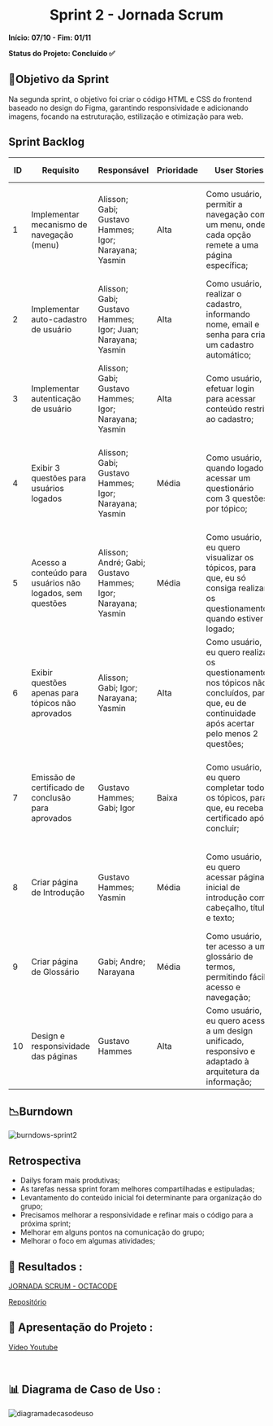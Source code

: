 <h1 align="center"> Sprint 2 - Jornada Scrum </h1>

**Início: 07/10 - Fim: 01/11**

**Status do Projeto: Concluído ✅**

<span id="objetivo">
  
## 📌Objetivo da Sprint
Na segunda sprint, o objetivo foi criar o código HTML e CSS do frontend baseado no design do Figma, garantindo responsividade e adicionando imagens, focando na estruturação, estilização e otimização para web.
<br>

## Sprint Backlog

| ID | Requisito          | Responsável | Prioridade | User Stories                                                 | Pontuação | Definition of Done                                           |
|----|--------------------|-------------|------------|-------------------------------------------------------------|-----------|-------------------------------------------------------------|
| 1  | Implementar mecanismo de navegação (menu)    | Alisson; Gabi; Gustavo Hammes; Igor; Narayana; Yasmin      | Alta       | Como usuário, permitir a navegação com um menu, onde cada opção remete a uma página específica; | 2 | Criar barra lateral de navegação e adicionar hiperlinks para páginas de conteúdo, questionário, etc. |
| 2  | Implementar auto-cadastro de usuário    | Alisson; Gabi; Gustavo Hammes; Igor; Juan; Narayana; Yasmin       | Alta       | Como usuário, realizar o cadastro, informando nome, email e senha para criar um cadastro automático; | 5 | Criar página de cadastro com cabeçalho, campos input, botão de envio e link para login. |
| 3  | Implementar autenticação de usuário    | Alisson; Gabi; Gustavo Hammes; Igor; Narayana; Yasmin        | Alta       | Como usuário, efetuar login para acessar conteúdo restrito ao cadastro; | 2 | Criar página de login com cabeçalho, campos input, botão de envio e link para cadastro. |
| 4  | Exibir 3 questões para usuários logados    | Alisson; Gabi; Gustavo Hammes; Igor; Narayana; Yasmin        | Média       | Como usuário, quando logado acessar um questionário com 3 questões por tópico; | 5 | Criar página de questionário com navegação lateral, título, texto, opções de resposta e botão enviar. |
| 5  | Acesso a conteúdo para usuários não logados, sem questões    | Alisson; André; Gabi; Gustavo Hammes; Igor; Narayana; Yasmin        | Média       | Como usuário, eu quero visualizar os tópicos, para que, eu só consiga realizar os questionamentos quando estiver logado; | 5 | Criar página de conteúdo com cabeçalho, barra de navegação, título, texto, imagem e link para questões.|
| 6  | Exibir questões apenas para tópicos não aprovados    | Alisson; Gabi; Igor; Narayana; Yasmin        | Alta       | Como usuário, eu quero realizar os questionamentos nos tópicos não concluídos, para que, eu de continuidade após acertar pelo menos 2 questões; | 5 | Configurar lógica para exibir questões de tópicos incompletos; ajustar para acesso após 2 acertos.|
| 7  | Emissão de certificado de conclusão para aprovados    | Gustavo Hammes; Gabi; Igor        | Baixa       | Como usuário, eu quero completar todos os tópicos, para que, eu receba o certificado após concluir; | 5 | Criar página de certificado com cabeçalho, imagem, botão para imprimir, e link para perfil do usuário. |
| 8  | Criar página de Introdução | Gustavo Hammes; Yasmin        | Média       | Como usuário, eu quero acessar página inicial de introdução com cabeçalho, título e texto; | 2 | Desenvolver layout de introdução com cabeçalho, título e parágrafo explicativo. |
| 9  | Criar página de Glossário | Gabi; Andre; Narayana        | Média       | Como usuário, ter acesso a um glossário de termos, permitindo fácil acesso e navegação; | 2 | Estruturar página de glossário com navegação lateral, título e termos com definições. |
| 10  | Design e responsividade das páginas | Gustavo Hammes | Alta       | Como usuário, eu quero acesso a um design unificado, responsivo e adaptado à arquitetura da informação; | 13 | Criar estilos CSS para cada página, com foco em responsividade e alinhamento à arquitetura de informação. |




## 📉Burndown

![burndows-sprint2](https://github.com/user-attachments/assets/908bb953-f523-4a57-936d-059a63d0ee6f)


## Retrospectiva

* Dailys foram mais produtivas;
* As tarefas nessa sprint foram melhores compartilhadas e estipuladas;
* Levantamento do conteúdo inicial foi determinante para organização do grupo;
* Precisamos melhorar a responsividade e refinar mais o código para a próxima sprint;
* Melhorar em alguns pontos na comunicação do grupo;
* Melhorar o foco em algumas atividades;
  

## 🔗 Resultados :

[JORNADA SCRUM - OCTACODE](https://gustavohammes.github.io/ABP--teste/template.html)

[Repositório](https://github.com/GustavoHammes/ABP--teste)

## 🎥 Apresentação do Projeto :

[Vídeo Youtube](https://youtu.be/AN-MqWtQggA)

<br>

## 📊 Diagrama de Caso de Uso :

![diagramadecasodeuso](https://github.com/user-attachments/assets/489400f0-e0b9-4a4b-bc6b-e03920970ab8)
